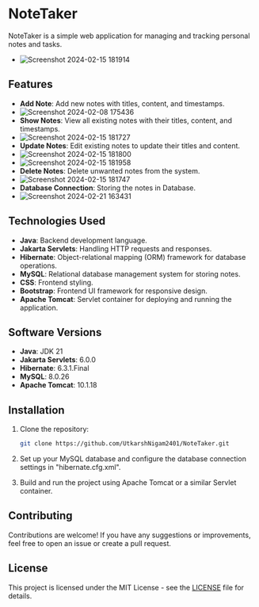 # NoteTaker

NoteTaker is a simple web application for managing and tracking personal notes and tasks.
- ![Screenshot 2024-02-15 181914](https://github.com/UtkarshNigam2401/NoteTaker/assets/74413725/74364185-e1d2-41e2-9803-65622d958d57)

## Features

- **Add Note**: Add new notes with titles, content, and timestamps.
- ![Screenshot 2024-02-08 175436](https://github.com/UtkarshNigam2401/NoteTaker/assets/74413725/3b9d2a10-262d-48bc-9679-f55499ed0aee)
- **Show Notes**: View all existing notes with their titles, content, and timestamps.
- ![Screenshot 2024-02-15 181727](https://github.com/UtkarshNigam2401/NoteTaker/assets/74413725/1bc2dd40-082a-4ff9-b91c-e3d4127cb6e7)
- **Update Notes**: Edit existing notes to update their titles and content.
- ![Screenshot 2024-02-15 181800](https://github.com/UtkarshNigam2401/NoteTaker/assets/74413725/9b5a00b9-3532-4555-ac92-394e23fcf320)
- ![Screenshot 2024-02-15 181958](https://github.com/UtkarshNigam2401/NoteTaker/assets/74413725/4cd85ea3-4d87-4c92-b840-0682169aeddf)
- **Delete Notes**: Delete unwanted notes from the system.
- ![Screenshot 2024-02-15 181747](https://github.com/UtkarshNigam2401/NoteTaker/assets/74413725/469dc1fc-012b-43fe-81d5-a13f9714e7a8)
- **Database Connection**: Storing the notes in Database.
- ![Screenshot 2024-02-21 163431](https://github.com/UtkarshNigam2401/NoteTaker/assets/74413725/ad6ba28b-3590-4424-b7b0-c4cb33422834)

## Technologies Used

- **Java**: Backend development language.
- **Jakarta Servlets**: Handling HTTP requests and responses.
- **Hibernate**: Object-relational mapping (ORM) framework for database operations.
- **MySQL**: Relational database management system for storing notes.
- **CSS**: Frontend styling.
- **Bootstrap**: Frontend UI framework for responsive design.
- **Apache Tomcat**: Servlet container for deploying and running the application.

## Software Versions

- **Java**: JDK 21
- **Jakarta Servlets**: 6.0.0
- **Hibernate**: 6.3.1.Final
- **MySQL**: 8.0.26
- **Apache Tomcat**: 10.1.18

## Installation

1. Clone the repository:

   ```bash
   git clone https://github.com/UtkarshNigam2401/NoteTaker.git


1. Set up your MySQL database and configure the database connection settings in "hibernate.cfg.xml".

2. Build and run the project using Apache Tomcat or a similar Servlet container.


## Contributing

Contributions are welcome! If you have any suggestions or improvements, feel free to open an issue or create a pull request.

## License

This project is licensed under the MIT License - see the [LICENSE](LICENSE) file for details.
